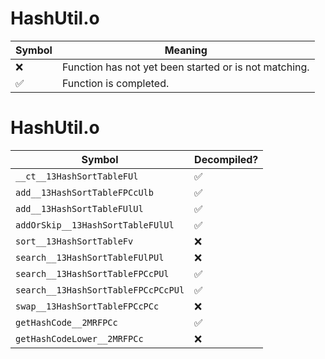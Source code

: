 # HashUtil.o
| Symbol | Meaning 
| ------------- | ------------- 
| :x: | Function has not yet been started or is not matching. 
| :white_check_mark: | Function is completed. 


# HashUtil.o
| Symbol | Decompiled? |
| ------------- | ------------- |
| `__ct__13HashSortTableFUl` | :white_check_mark: |
| `add__13HashSortTableFPCcUlb` | :white_check_mark: |
| `add__13HashSortTableFUlUl` | :white_check_mark: |
| `addOrSkip__13HashSortTableFUlUl` | :white_check_mark: |
| `sort__13HashSortTableFv` | :x: |
| `search__13HashSortTableFUlPUl` | :x: |
| `search__13HashSortTableFPCcPUl` | :white_check_mark: |
| `search__13HashSortTableFPCcPCcPUl` | :white_check_mark: |
| `swap__13HashSortTableFPCcPCc` | :x: |
| `getHashCode__2MRFPCc` | :white_check_mark: |
| `getHashCodeLower__2MRFPCc` | :x: |
